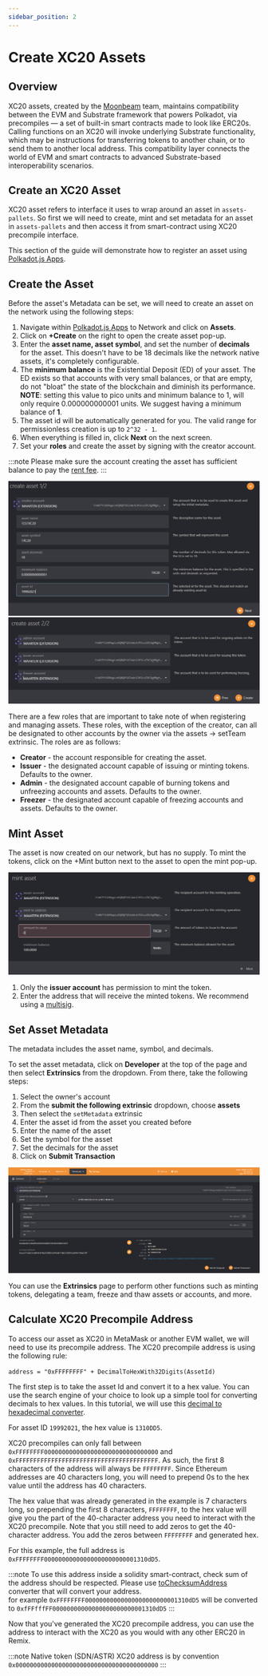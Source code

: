 ```yaml
---
sidebar_position: 2
---
```


# Create XC20 Assets

## Overview

XC20 assets, created by the [Moonbeam](https://moonbeam.network/blog/introducing-xc-20s-the-new-standard-for-cross-chain-tokens-on-dotsama/) team, maintains compatibility between the EVM and Substrate framework that powers Polkadot, via precompiles — a set of built-in smart contracts made to look like ERC20s. Calling functions on an XC20 will invoke underlying Substrate functionality, which may be instructions for transferring tokens to another chain, or to send them to another local address. This compatibility layer connects the world of EVM and smart contracts to advanced Substrate-based interoperability scenarios.

## Create an XC20 Asset

XC20 asset refers to interface it uses to wrap around an asset in `assets-pallets`. So first we will need to create, mint and set metadata for an asset in `assets-pallets` and then access it from smart-contract using XC20 precompile interface.

This section of the guide will demonstrate how to register an asset using [Polkadot.js Apps](https://polkadot.js.org/apps). 

## Create the Asset

Before the asset's Metadata can be set, we will need to create an asset on the network using the following steps:

1. Navigate within [Polkadot.js Apps](https://polkadot.js.org/apps) to Network and click on **Assets**.
2. Click on **+Create** on the right to open the create asset pop-up.
3. Enter the **asset name, asset symbol**, and set the number of **decimals** for the asset. This doesn't have to be 18 decimals like the network native assets, it's completely configurable.
4. The **minimum balance** is the Existential Deposit (ED) of your asset. The ED exists so that accounts with very small balances, or that are empty, do not "bloat" the state of the blockchain and diminish its performance. **NOTE**: setting this value to pico units and minimum balance to 1, will only require 0.000000000001 units. We suggest having a minimum balance of **1**.
5. The asset id will be automatically generated for you. The valid range for permissionless creation is up to `2^32 - 1`.
6. When everything is filled in, click **Next** on the next screen.
7. Set your **roles** and create the asset by signing with the creator account.

:::note
Please make sure the account creating the asset has sufficient balance to pay the [rent fee](/docs/about/economics/tokenomics2-network-fees.md#Rent_Fee).
:::

![Create your asset](img/5.png)
![Set roles](img/6.png)

There are a few roles that are important to take note of when registering and managing assets. These roles, with the exception of the creator, can all be designated to other accounts by the owner via the assets -> setTeam extrinsic. The roles are as follows:

- **Creator** - the account responsible for creating the asset.
- **Issuer** - the designated account capable of issuing or minting tokens. Defaults to the owner.
- **Admin** - the designated account capable of burning tokens and unfreezing accounts and assets. Defaults to the owner.
- **Freezer** - the designated account capable of freezing accounts and assets. Defaults to the owner.

## Mint Asset

The asset is now created on our network, but has no supply. To mint the tokens, click on the +Mint button next to the asset to open the mint pop-up.

![Mint your assets](img/7.png)

1. Only the **issuer account** has permission to mint the token.
2. Enter the address that will receive the minted tokens. We recommend using a [multisig](/docs/use/how-to-guides/layer-1/manage-wallets/create-multisig.md/).

## Set Asset Metadata

The metadata includes the asset name, symbol, and decimals.

To set the asset metadata, click on **Developer** at the top of the page and then select **Extrinsics** from the dropdown. From there, take the following steps:

1. Select the owner's account
2. From the **submit the following extrinsic** dropdown, choose **assets**
3. Then select the `setMetadata` extrinsic
4. Enter the asset id from the asset you created before
5. Enter the name of the asset
6. Set the symbol for the asset
7. Set the decimals for the asset
8. Click on **Submit Transaction**

![Set Token Metadata](img/8.png)

You can use the **Extrinsics** page to perform other functions such as minting tokens, delegating a team, freeze and thaw assets or accounts, and more.

## Calculate XC20 Precompile Address

To access our asset as XC20 in MetaMask or another EVM wallet, we will need to use its precompile address. The XC20 precompile address is using the following rule:

`address = "0xFFFFFFFF" + DecimalToHexWith32Digits(AssetId)`

The first step is to take the asset Id and convert it to a hex value. You can use the search engine of your choice to look up a simple tool for converting decimals to hex values. In this tutorial, we will use this [decimal to hexadecimal converter](https://www.rapidtables.com/convert/number/decimal-to-hex.html).

For asset ID `19992021`, the hex value is `1310DD5`.

XC20 precompiles can only fall between  `0xFFFFFFFF00000000000000000000000000000000` and `0xFFFFFFFFFFFFFFFFFFFFFFFFFFFFFFFFFFFFFFFF`. As such, the first 8 characters of the address will always be `FFFFFFFF`. Since Ethereum addresses are 40 characters long, you will need to prepend 0s to the hex value until the address has 40 characters.

The hex value that was already generated in the example is 7 characters long, so prepending the first 8 characters, `FFFFFFFF`, to the hex value will give you the part of the 40-character address you need to interact with the XC20 precompile. Note that you still need to add zeros to get the 40-character address. You add the zeros between `FFFFFFFF` and generated hex.

For this example, the full address is `0xFFFFFFFF00000000000000000000000001310dD5`.

:::note
To use this address inside a solidity smart-contract, check sum of the address should be respected. Please use [toChecksumAddress](https://web3-tools.netlify.app/) converter that will convert your address.     
for example `0xFFFFFFFF00000000000000000000000001310dD5` will be converted to `0xfFFfffFF00000000000000000000000001310dD5`
:::

Now that you've generated the XC20 precompile address, you can use the address to interact with the XC20 as you would with any other ERC20 in Remix.

:::note
Native token (SDN/ASTR) XC20 address is by convention `0x0000000000000000000000000000000000000000`
:::
